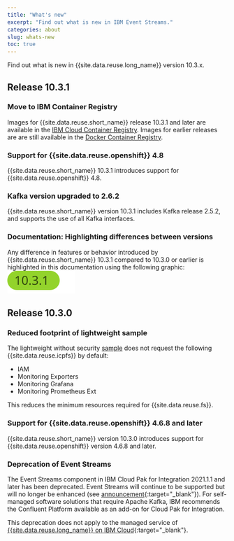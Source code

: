 ```yaml
---
title: "What's new"
excerpt: "Find out what is new in IBM Event Streams."
categories: about
slug: whats-new
toc: true
---
```


Find out what is new in {{site.data.reuse.long_name}} version 10.3.x.

## Release 10.3.1

### Move to IBM Container Registry 

Images for {{site.data.reuse.short_name}} release 10.3.1 and later are available in the [IBM Cloud Container Registry](https://icr.io). Images for earlier releases are are still available in the [Docker Container Registry](https://docker.io).

### Support for {{site.data.reuse.openshift}} 4.8

{{site.data.reuse.short_name}} 10.3.1 introduces support for {{site.data.reuse.openshift}} 4.8.

### Kafka version upgraded to 2.6.2

{{site.data.reuse.short_name}} version 10.3.1 includes Kafka release 2.5.2, and supports the use of all Kafka interfaces.

### Documentation: Highlighting differences between versions

Any difference in features or behavior introduced by {{site.data.reuse.short_name}} 10.3.1 compared to 10.3.0 or earlier is highlighted in this documentation using the following graphic: ![Event Streams 10.3.1 icon](../../images/10.3.1.svg "In Event Streams 10.3.1.")

## Release 10.3.0

### Reduced footprint of lightweight sample

The lightweight without security [sample](../../installing/planning/#development-deployments) does not request the following {{site.data.reuse.icpfs}} by default:
- IAM
- Monitoring Exporters
- Monitoring Grafana
- Monitoring Prometheus Ext

This reduces the minimum resources required for {{site.data.reuse.fs}}.

### Support for {{site.data.reuse.openshift}} 4.6.8 and later

{{site.data.reuse.short_name}} version 10.3.0 introduces support for {{site.data.reuse.openshift}} version 4.6.8 and later.

### Deprecation of Event Streams

The Event Streams component in IBM Cloud Pak for Integration 2021.1.1 and later has been deprecated. Event Streams will continue to be supported but will no longer be enhanced (see [announcement](https://www-01.ibm.com/common/ssi/ShowDoc.wss?docURL=/common/ssi/rep_ca/2/877/ENUSZP21-0082/index.html){:target="_blank"}). For self-managed software solutions that require Apache Kafka, IBM recommends the Confluent Platform available as an add-on for Cloud Pak for Integration.

This deprecation does not apply to the managed service of [{{site.data.reuse.long_name}} on IBM Cloud](https://cloud.ibm.com/docs/EventStreams?topic=EventStreams-getting_started#getting_started){:target="_blank"}.
